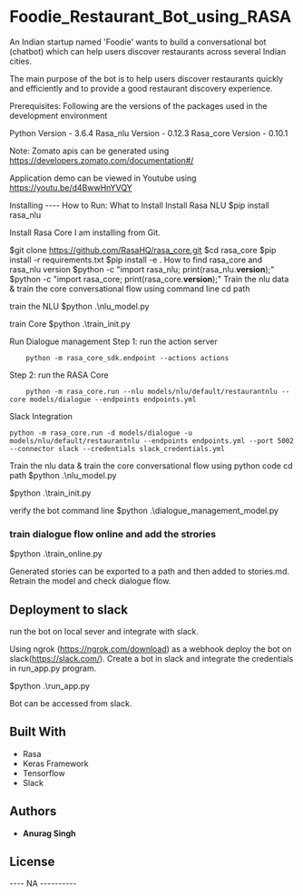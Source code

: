 # Foodie_Restaurant_Bot_using_RASA

An Indian startup named 'Foodie' wants to build a conversational bot (chatbot) which can help users discover restaurants across several Indian cities.

The main purpose of the bot is to help users discover restaurants quickly and efficiently and to provide a good restaurant discovery experience.

Prerequisites:
Following are the versions of the packages used in the development environment

Python Version		-  3.6.4
Rasa_nlu Version 	- 0.12.3
Rasa_core Version 	- 0.10.1

Note:
Zomato apis can be generated using https://developers.zomato.com/documentation#/

Application demo can be viewed in Youtube using https://youtu.be/d4BwwHnYVQY


Installing ---- How to Run:
What to Install
Install Rasa NLU
$pip install rasa_nlu

Install Rasa Core
I am installing from Git.


$git clone https://github.com/RasaHQ/rasa_core.git
$cd rasa_core
$pip install -r requirements.txt
$pip install -e .
How to find rasa_core and rasa_nlu version
$python -c "import rasa_nlu; print(rasa_nlu.__version__);"
$python -c "import rasa_core; print(rasa_core.__version__);"
Train the nlu data & train the core conversational flow using command line
cd path

train the NLU
$python .\nlu_model.py

train Core
$python .\train_init.py

Run Dialogue management
Step 1: run the action server
```
	python -m rasa_core_sdk.endpoint --actions actions
```
Step 2: run the RASA Core
```
	python -m rasa_core.run --nlu models/nlu/default/restaurantnlu --core models/dialogue --endpoints endpoints.yml
```
Slack Integration
```
python -m rasa_core.run -d models/dialogue -u models/nlu/default/restaurantnlu --endpoints endpoints.yml --port 5002 --connector slack --credentials slack_credentials.yml
```
Train the nlu data & train the core conversational flow using python code
cd path $python .\nlu_model.py

$python .\train_init.py

verify the bot command line
$python .\dialogue_management_model.py


### train dialogue flow online and add the strories

$python .\train_online.py

Generated stories can be exported to a path and then added to stories.md. Retrain the model and check dialogue flow.


## Deployment to slack

run the bot on local sever and integrate with slack.

Using ngrok (https://ngrok.com/download) as a webhook deploy the bot on slack(https://slack.com/). Create a bot in slack and integrate the credentials in run_app.py program.

$python .\run_app.py  

Bot can be accessed from slack. 

 

## Built With

* Rasa
* Keras Framework
* Tensorflow
* Slack


## Authors

* **Anurag Singh**

## License

 ---- NA ----------
